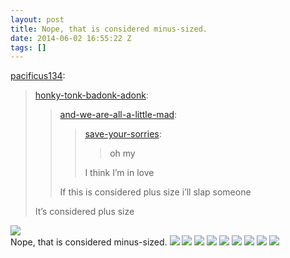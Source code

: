 ```yaml
---
layout: post
title: Nope, that is considered minus-sized.
date: 2014-06-02 16:55:22 Z
tags: []
---
```

[pacificus134](http://pacificus134.tumblr.com/post/84910422982/honky-tonk-badonk-adonk):

> [honky-tonk-badonk-adonk](http://honky-tonk-badonk-adonk.tumblr.com/post/82116914894/and-we-are-all-a-little-mad):
> 
> > [and-we-are-all-a-little-mad](http://and-we-are-all-a-little-mad.tumblr.com/post/67465234657/save-your-sorries-oh-my-i-think-im-in-love):
> > 
> > > [save-your-sorries](http://save-your-sorries.tumblr.com/post/67447919615/oh-my):
> > > 
> > > > oh my
> > > 
> > > I think I’m in love 
> > 
> > If this is considered plus size i’ll slap someone
> 
> It’s considered plus size

![](http://3.bp.blogspot.com/-OtOoQcBAk_0/TbeG0qwnH7I/AAAAAAAAC40/dLVINUCBbcw/s1600/TOOskinny2.jpg)  
Nope, that is considered minus-sized.
![](/media/2014/06/87607015544_0.jpg)
![](/media/2014/06/87607015544_1.jpg)
![](/media/2014/06/87607015544_2.jpg)
![](/media/2014/06/87607015544_3.jpg)
![](/media/2014/06/87607015544_4.jpg)
![](/media/2014/06/87607015544_5.jpg)
![](/media/2014/06/87607015544_6.jpg)
![](/media/2014/06/87607015544_7.jpg)
![](/media/2014/06/87607015544_8.jpg)
